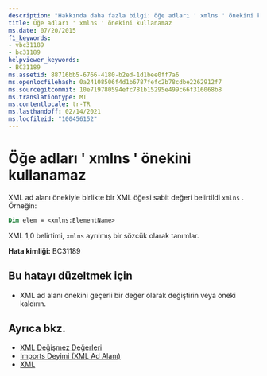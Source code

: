```yaml
---
description: "Hakkında daha fazla bilgi: öğe adları ' xmlns ' önekini kullanamaz"
title: Öğe adları ' xmlns ' önekini kullanamaz
ms.date: 07/20/2015
f1_keywords:
- vbc31189
- bc31189
helpviewer_keywords:
- BC31189
ms.assetid: 88716bb5-6766-4180-b2ed-1d1bee0ff7a6
ms.openlocfilehash: 0a24108506f4d1b6787fefc2b78cdbe2262912f7
ms.sourcegitcommit: 10e719780594efc781b15295e499c66f316068b8
ms.translationtype: MT
ms.contentlocale: tr-TR
ms.lasthandoff: 02/14/2021
ms.locfileid: "100456152"
---
```

# <a name="element-names-cannot-use-the-xmlns-prefix"></a>Öğe adları ' xmlns ' önekini kullanamaz

XML ad alanı önekiyle birlikte bir XML öğesi sabit değeri belirtildi `xmlns` . Örneğin:  
  
```vb  
Dim elem = <xmlns:ElementName>  
```  
  
 XML 1,0 belirtimi, `xmlns` ayrılmış bir sözcük olarak tanımlar.  
  
 **Hata kimliği:** BC31189  
  
## <a name="to-correct-this-error"></a>Bu hatayı düzeltmek için  
  
- XML ad alanı önekini geçerli bir değer olarak değiştirin veya öneki kaldırın.  
  
## <a name="see-also"></a>Ayrıca bkz.

- [XML Değişmez Değerleri](../language-reference/xml-literals/index.md)
- [Imports Deyimi (XML Ad Alanı)](../language-reference/statements/imports-statement-xml-namespace.md)
- [XML](../programming-guide/language-features/xml/index.md)
